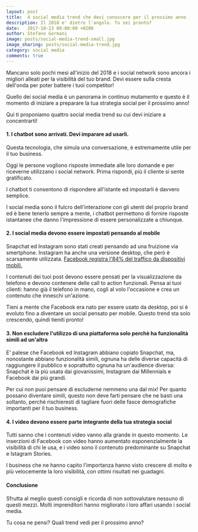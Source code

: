 ```yaml
---
layout: post
title:  4 social media trend che devi conoscere per il prossimo anno
description: Il 2018 e' dietro l'angolo. Tu sei pronto?
date:   2017-10-23 00:00:00 +0200
author: Stefano Germani
image: posts/social-media-trend-small.jpg
image_sharing: posts/social-media-trend.jpg
category: social media
comments: true
---
```


Mancano solo pochi mesi all'inizio del 2018 e i social network sono ancora i migliori alleati per la visibilità del tuo brand. Devi essere sulla cresta dell'onda per poter battere i tuoi competitor!

Quello dei social media è un panorama in continuo mutamento e questo è il momento di iniziare a preparare la tua strategia social per il prossimo anno!

Qui ti proponiamo quattro social media trend su cui devi iniziare a concentrarti!

#### 1. I chatbot sono arrivati. Devi imparare ad usarli.

Questa tecnologia, che simula una conversazione, è estremamente utile per il tuo business.

Oggi le persone vogliono risposte immediate alle loro domande e per riceverne utilizzano i social network. Prima rispondi, più il cliente si sente gratificato.

I chatbot ti consentono di rispondere all'istante ed impostarli è davvero semplice.

I social media sono il fulcro dell'interazione con gli utenti del proprio brand ed è bene tenerlo sempre a mente, i chatbot permettono di fornire risposte istantanee che danno l'impressione di essere personalizzate a chiunque.

#### 2. I social media devono essere impostati pensando al mobile

Snapchat ed Instagram sono stati creati pensando ad una fruizione via smertphone. Instagram ha anche una versione desktop, che però è scarsamente utilizzata. [Facebook registra l'84% del traffico da dispositivi mobili.][1]

I contenuti dei tuoi post devono essere pensati per la visualizzazione da telefono e devono contenere delle call to action funzionali. Pensa ai tuoi clienti: hanno già il telefono in mano, cogli al volo l'occasione e crea un contenuto che inneschi un'azione.

Tieni a mente che Facebook era nato per essere usato da desktop, poi si è evoluto fino a diventare un social pensato per mobile. Questo trend sta solo crescendo, quindi tieniti pronto!

#### 3. Non escludere l'utilizzo di una piattaforma solo perchè ha funzionalità simili ad un'altra

E' palese che Facebook ed Instagram abbiano copiato Snapchat, ma, nonostante abbiano funzionalità simili, ognuna ha delle diverse capacità di raggiungere il pubblico e soprattutto ognuna ha un'audience diversa: Snapchat è la più usata dai giovanissimi, Instagram dai Millennials e Facebook dai più grandi.

Per cui non puoi pensare di escluderne nemmeno una dal mix! Per quanto possano diventare simili, questo non deve farti pensare che ne basti una soltanto, perchè rischieresti di tagliare fuori delle fasce demografiche importanti per il tuo business.

#### 4. I video devono essere parte integrante della tua strategia social

Tutti sanno che i contenuti video vanno alla grande in questo momento. Le inserzioni di Facebook con video hanno aumentato esponenzialmente la visibilità di chi le usa, e i video sono il contenuto predominante su Snapchat e Istagram Stories.

I business che ne hanno capito l'importanza hanno visto crescere di molto e più velocemente la loro visibilità, con ottimi risultati nei guadagni.

#### Conclusione

Sfrutta al meglio questi consigli e ricorda di non sottovalutare nessuno di questi mezzi. Molti imprenditori hanno migliorato i loro affari usando i social media.

Tu cosa ne pensi? Quali trend vedi per il prossimo anno?


[1]: http://www.adweek.com/digital/facebook-now-makes-84-of-its-advertising-revenue-from-mobile/
